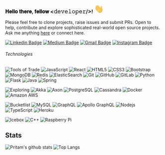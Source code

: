 ### 𝐇𝐞𝐥𝐥𝐨 𝐭𝐡𝐞𝐫𝐞, 𝐟𝐞𝐥𝐥𝐨𝐰 <𝚍𝚎𝚟𝚎𝚕𝚘𝚙𝚎𝚛/>! <img alt="👋" src="https://raw.githubusercontent.com/pritam001/pritam001/master/assets/wave.gif" width="30px">

Please feel free to clone projects, raise issues and submit PRs. Open to help, contribute and explore sophisticated real-world open source projects.
Ask me anything [here](https://github.com/pritam001/pritam001/issues/new) or connect here.

[![Linkedin Badge](https://img.shields.io/badge/-pritamsarkar-blue?style=flat-square&logo=Linkedin&logoColor=white&link=https://www.linkedin.com/in/pritam-sarkar-3b4aab125/)](https://www.linkedin.com/in/pritam-sarkar-3b4aab125/)
[![Medium Badge](https://img.shields.io/badge/-@pritam.sarkar-03a57a?style=flat-square&labelColor=000000&logo=Medium&link=https://medium.com/@pritam.sarkar/)](https://medium.com/@pritam.sarkar)
[![Gmail Badge](https://img.shields.io/badge/-001pritam2012@gmail.com-c14438?style=flat-square&logo=Gmail&logoColor=white&link=mailto:001pritam2012@gmail.com)](mailto:001pritam2012@gmail.com)
[![Instagram Badge](https://img.shields.io/badge/-pritam._sarkar-purple?style=flat-square&logo=instagram&logoColor=white&link=https://www.instagram.com/pritam._sarkar/)](https://www.instagram.com/pritam._sarkar/)

###### Technologies

![Tools of Trade](https://img.shields.io/badge/%E2%9A%A1-Tools%20of%20Trade-%23003545?style=flat-square)
![JavaScript](https://img.shields.io/badge/-JavaScript-black?style=flat-square&logo=javascript)
![React](https://img.shields.io/badge/-React-black?style=flat-square&logo=react)
![HTML5](https://img.shields.io/badge/-HTML5-E34F26?style=flat-square&logo=html5&logoColor=white)
![CSS3](https://img.shields.io/badge/-CSS3-1572B6?style=flat-square&logo=css3)
![Bootstrap](https://img.shields.io/badge/-Bootstrap-563D7C?style=flat-square&logo=bootstrap)
![MongoDB](https://img.shields.io/badge/-MongoDB-black?style=flat-square&logo=mongodb)
![Redis](https://img.shields.io/badge/-Redis-black?style=flat-square&logo=Redis)
![ElasticSearch](https://img.shields.io/badge/-ElasticSearch-005571?style=flat-square&logo=elasticsearch)
![Git](https://img.shields.io/badge/-Git-black?style=flat-square&logo=git)
![GitHub](https://img.shields.io/badge/-GitHub-181717?style=flat-square&logo=github)
![GitLab](https://img.shields.io/badge/-GitLab-black?style=flat-square&logo=gitlab)
![Python](https://img.shields.io/badge/-Python-black?style=flat-square&logo=Python)
![Flask](https://img.shields.io/badge/-Flask-000000?style=flat-square&logo=flask)
![Java](https://img.shields.io/badge/-Java-E34A86?style=flat-square&logo=java)
![Spring](https://img.shields.io/badge/-Spring-006400?style=flat-square&logo=spring)

![Exploring](https://img.shields.io/badge/🔭-Exploring-%23003545?style=flat-square)
![Akka](https://img.shields.io/badge/-Akka-009DB1?style=flat-square&logo=akka)
![Axon](https://img.shields.io/badge/-Axon-FF7D00?style=flat-square&logo=axon)
![PostgreSQL](https://img.shields.io/badge/-PostgreSQL-336791?style=flat-square&logo=postgresql)
![Cassandra](https://img.shields.io/badge/-Cassandra-1287B1?style=flat-square&logo=apachecassandra)
![Docker](https://img.shields.io/badge/-Docker-black?style=flat-square&logo=docker)
![Amazon AWS](https://img.shields.io/badge/Amazon%20AWS-232F3E?style=flat-square&logo=amazon-aws)

![Bucketlist](https://img.shields.io/badge/📜-Bucketlist-%23003545?style=flat-square)
![MySQL](https://img.shields.io/badge/-MySQL-black?style=flat-square&logo=mysql)
![GraphQL](https://img.shields.io/badge/-GraphQL-E10098?style=flat-square&logo=graphql)
![Apollo GraphQL](https://img.shields.io/badge/-Apollo%20GraphQL-311C87?style=flat-square&logo=apollo-graphql)
![Nodejs](https://img.shields.io/badge/-Nodejs-black?style=flat-square&logo=Node.js)
![TypeScript](https://img.shields.io/badge/-TypeScript-007ACC?style=flat-square&logo=typescript)
![Heroku](https://img.shields.io/badge/-Heroku-430098?style=flat-square&logo=heroku)

![Icebox](https://img.shields.io/badge/❄️-Icebox-%23003545?style=flat-square)
![C++](https://img.shields.io/badge/-C++-00599C?style=flat-square&logo=c)
![Raspberry Pi](https://img.shields.io/badge/-Raspberry%20Pi-C51A4A?style=flat-square&logo=Raspberry-Pi)


## Stats

![Pritam's github stats](https://github-readme-stats.vercel.app/api?username=pritam001&show_icons=true&theme=merko)
![Top Langs](https://github-readme-stats.vercel.app/api/top-langs/?username=pritam001&hide=TeX&layout=compact&theme=dracula)


<!--
**pritam001/pritam001** is a ✨ _special_ ✨ repository because its `README.md` (this file) appears on your GitHub profile.

Here are some ideas to get you started:

- 🔭 I’m currently working on ...
- 🌱 I’m currently learning ...
- 👯 I’m looking to collaborate on ...
- 🤔 I’m looking for help with ...
- 💬 Ask me about ...
- 📫 How to reach me: ...
- 😄 Pronouns: ...
- ⚡ Fun fact: ...
-->
